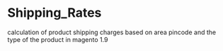 # Shipping_Rates
calculation of product shipping charges based on area pincode and the type of the product in magento 1.9
